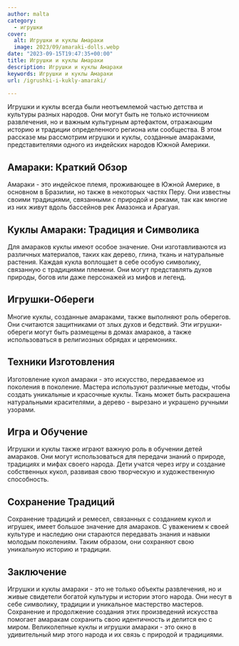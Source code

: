```yaml
---
author: malta
category:
  - игрушки
cover:
  alt: Игрушки и куклы Амараки
  image: 2023/09/amaraki-dolls.webp
date: "2023-09-15T19:47:35+00:00"
title: Игрушки и куклы Амараки
description: Игрушки и куклы Амараки
keywords: Игрушки и куклы Амараки
url: /igrushki-i-kukly-amaraki/

---
```

Игрушки и куклы всегда были неотъемлемой частью детства и культуры разных народов. Они могут быть не только источником развлечения, но и важным культурным артефактом, отражающим историю и традиции определенного региона или сообщества. В этом рассказе мы рассмотрим игрушки и куклы, созданные амараками, представителями одного из индейских народов Южной Америки.

## **Амараки: Краткий Обзор**

Амараки \- это индейское племя, проживающее в Южной Америке, в основном в Бразилии, но также в некоторых частях Перу. Они известны своими традициями, связанными с природой и реками, так как многие из них живут вдоль бассейнов рек Амазонка и Арагуая.

## **Куклы Амараки: Традиция и Символика**

Для амараков куклы имеют особое значение. Они изготавливаются из различных материалов, таких как дерево, глина, ткань и натуральные растения. Каждая кукла воплощает в себе особую символику, связанную с традициями племени. Они могут представлять духов природы, богов или даже персонажей из мифов и легенд.

## **Игрушки-Обереги**

Многие куклы, созданные амараками, также выполняют роль оберегов. Они считаются защитниками от злых духов и бедствий. Эти игрушки-обереги могут быть размещены в домах амараков, а также использоваться в религиозных обрядах и церемониях.

## **Техники Изготовления**

Изготовление кукол амараки \- это искусство, передаваемое из поколения в поколение. Мастера используют различные методы, чтобы создать уникальные и красочные куклы. Ткань может быть раскрашена натуральными красителями, а дерево \- вырезано и украшено ручными узорами.

## **Игра и Обучение**

Игрушки и куклы также играют важную роль в обучении детей амараков. Они могут использоваться для передачи знаний о природе, традициях и мифах своего народа. Дети учатся через игру и создание собственных кукол, развивая свою творческую и художественную способность.

## **Сохранение Традиций**

Сохранение традиций и ремесел, связанных с созданием кукол и игрушек, имеет большое значение для амараков. С уважением к своей культуре и наследию они стараются передавать знания и навыки молодым поколениям. Таким образом, они сохраняют свою уникальную историю и традиции.

## **Заключение**

Игрушки и куклы амараки \- это не только объекты развлечения, но и живые свидетели богатой культуры и истории этого народа. Они несут в себе символику, традиции и уникальное мастерство мастеров. Сохранение и продолжение создания этих произведений искусства помогает амаракам сохранить свою идентичность и делится ею с миром. Великолепные куклы и игрушки амараки \- это окно в удивительный мир этого народа и их связь с природой и традициями.

